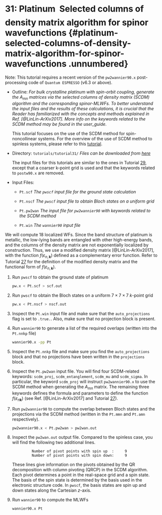 # 31: Platinum &#151; Selected columns of density matrix algorithm for spinor wavefunctions {#platinum-selected-columns-of-density-matrix-algorithm-for-spinor-wavefunctions .unnumbered}

Note: This tutorial requires a recent version of the `pw2wannier90.x`
post-processing code of `Quantum ESPRESSO` (v6.3 or above).

-   Outline: *For bulk crystalline platinum with spin-orbit coupling,
    generate the $A_{mn}$ matrices via the selected columns of density
    matrix (SCDM) algorithm and the corresponding spinor-MLWFs. To
    better understand the input files and the results of these
    calculations, it is crucial that the Reader has familiarized with
    the concepts and methods explained in Ref. [@LinLin-ArXiv2017]. More
    info on the keywords related to the SCDM method may be found in the
    user_guide.*

    This tutorial focuses on the use of the SCDM method for
    spin-noncollinear systems. For the overview of the use of SCDM
    method to spinless systems, please refer to this [tutorial](tutorial_27.md).

-   Directory: `tutorials/tutorial31/` *Files can be downloaded from
    [here](https://github.com/wannier-developers/wannier90/tree/develop/tutorials/tutorial31)*

    The input files for this tutorials are similar to the ones in Tutorial 
    [29](tutorial_29.md#platinum-spin-hall-conductivity), except that a coarser k-point grid is used and that the keywords
    related to `postw90.x` are removed.

-   Input Files:

    -   `Pt.scf` *The `pwscf` input file for the ground
        state calculation*

    -   `Pt.nscf` *The `pwscf` input file to obtain Bloch
        states on a uniform grid*

    -   `Pt.pw2wan` *The input file for `pw2wannier90` with keywords
        related to the SCDM method*

    -   `Pt.win` *The `wannier90` input file*

We will compute 18 localized WFs. Since the band structure of platinum
is metallic, the low-lying bands are entangled with other high-energy
bands, and the columns of the density matrix are not exponentially
localized by construction. Thus, we use a modified density matrix
[@LinLin-ArXiv2017], with the function $f(\varepsilon_{n,\mathbf{k}})$
defined as a complementary error function. Refer to Tutorial [27](tutorial_27.md#silicon-selected-columns-of-density-matrix-algorithm-for-automated-mlwfs) 
for the definition of the modified density matrix and the functional form of
$f(\varepsilon_{n,\mathbf{k}})$.

1.  Run `pwscf` to obtain the ground state of platinum

    ```bash title="Terminal"
    pw.x < Pt.scf > scf.out
    ```

2.  Run `pwscf` to obtain the Bloch states on a uniform
    $7\times 7\times 7$ $k$-point grid

    ```bash title="Terminal"
    pw.x < Pt.nscf > nscf.out
    ```


3.  Inspect the `Pt.win` input file and make sure that the
    `auto_projections` flag is set to `.true.`. Also, make sure that no
    projection block is present.

4.  Run `wannier90` to generate a list of the required overlaps (written
    into the `Pt.nnkp` file)

    ```bash title="Terminal"
    wannier90.x -pp Pt
    ```

5.  Inspect the `Pt.nnkp` file and make sure you find the
    `auto_projections` block and that no projections have been written
    in the `projections` block.

6.  Inspect the `Pt.pw2wan` input file. You will find four SCDM-related
    keywords: `scdm_proj`, `scdm_entanglement`, `scdm_mu` and
    `scdm_sigma`. In particular, the keyword `scdm_proj` will instruct
    `pw2wannier90.x` to use the SCDM method when generating the $A_{mn}$
    matrix. The remaining three keywords defines the formula and
    parameters to define the function $f(\varepsilon_{n\mathbf{k}})$
    (see Ref. [@LinLin-ArXiv2017] and Tutorial [27](tutorial_27.md#silicon-selected-columns-of-density-matrix-algorithm-for-automated-mlwfs)).

7.  Run `pw2wannier90` to compute the overlap between Bloch states and
    the projections via the SCDM method (written in the `Pt.mmn` and
    `Pt.amn` respectively).

    ```bash title="Terminal"
    pw2wannier90.x < Pt.pw2wan > pw2wan.out
    ```

8.  Inspect the `pw2wan.out` output file. Compared to the spinless case,
    you will find the following two additional lines.

    ```vi title="Output file"
             Number of pivot points with spin up  :     9
             Number of pivot points with spin down:     9
    ```

    These lines give information on the pivots obtained by the QR
    decomposition with column pivoting (QRCP) in the SCDM algorithm.
    Each pivot determines a point in the real-space grid and a spin
    state. The basis of the spin state is determined by the basis used
    in the electronic structure code. In `pwscf`, the basis
    states are spin up and down states along the Cartesian $z$-axis.

9.  Run `wannier90` to compute the MLWFs

    ```bash title="Terminal"
    wannier90.x Pt
    ```
